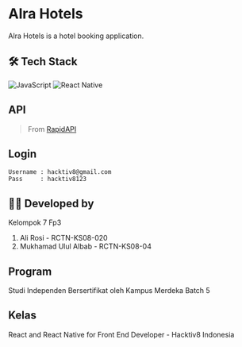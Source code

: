 # Alra Hotels

Alra Hotels is a hotel booking application.

<!-- ## Preview

![Designstripe_ Dual iPhone 14, Floating](https://user-images.githubusercontent.com/77148705/204692074-2f301031-b585-4109-8e3c-a5083cd6c43b.png) -->

## 🛠️ Tech Stack

![JavaScript](https://img.shields.io/badge/javascript-%23323330.svg?style=for-the-badge&logo=javascript&logoColor=%23F7DF1E)
![React Native](https://img.shields.io/badge/react_native-%2320232a.svg?style=for-the-badge&logo=react&logoColor=%2361DAFB)

## API

> From [RapidAPI](https://rapidapi.com/tipsters/api/priceline-com-provider/)

## Login

```
Username : hacktiv8@gmail.com
Pass     : hacktiv8123
```

## 👨‍💻 Developed by

Kelompok 7 Fp3

1. Ali Rosi - RCTN-KS08-020
2. Mukhamad Ulul Albab - RCTN-KS08-04

## Program

Studi Independen Bersertifikat oleh Kampus Merdeka Batch 5

## Kelas

React and React Native for Front End Developer - Hacktiv8 Indonesia
